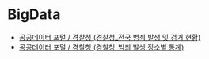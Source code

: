 # BigData

- [공공데이터 포털 / 경찰청 (경찰청_전국 범죄 발생 및 검거 현황)](https://www.data.go.kr/tcs/dss/selectFileDataDetailView.do?publicDataPk=15064217)
- [공공데이터 포털 / 경찰청 (경찰청_범죄 발생 장소별 통계)](https://www.data.go.kr/tcs/dss/selectFileDataDetailView.do?publicDataPk=3074463)
